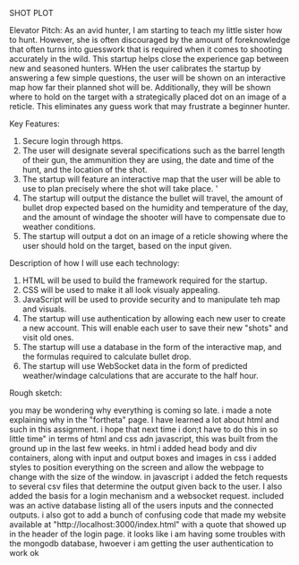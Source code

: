 SHOT PLOT




Elevator Pitch:
As an avid hunter, I am starting to teach my little sister how to hunt. However, she is often discouraged by the amount of foreknowledge that often turns into guesswork that is required when it comes to shooting accurately in the wild. This startup helps close the experience gap between new and seasoned hunters. WHen the user calibrates the startup by answering a few simple questions, the user will be shown on an interactive map how far their planned shot will be. Additionally, they will be shown where to hold on the target with a strategically placed dot on an image of a reticle. This eliminates any guess work that may frustrate a beginner hunter. 

Key Features:
  1.  Secure login through https. 
  2. The user will designate several specifications such as the barrel length of their gun, the ammunition they are using, the date and time of the hunt, and the location of the shot.
  3. The startup will feature an interactive map that the user will be able to use to plan precisely where the shot will take place. '
  4. The startup will output the distance the bullet will travel, the amount of bullet drop expected based on the humidity and temperature of the day, and the amount of windage the shooter will have to compensate due to weather conditions.
  5. The startup will output a dot on an image of a reticle showing where the user should hold on the target, based on the input given. 

Description of how I will use each technology:
  1. HTML will be used to build the framework required for the startup.
  2. CSS will be used to make it all look visualy appealing.
  3. JavaScript will be used to provide security and to manipulate teh map and visuals.
  4. The startup will use authentication by allowing each new user to create a new account. This will enable each user to save their new "shots" and visit old ones.
  3. The startup will use a database in the form of the interactive map, and the formulas required to calculate bullet drop.
  4. The startup will use WebSocket data in the form of predicted weather/windage calculations that are accurate to the half hour. 

Rough sketch:




you may be wondering why everything is coming so late. i made a note explaining why in the "fortheta" page. I have learned a lot about html and such in this assignment. i hope that next time i don;t have to do this in so little time" in terms of html and css adn javascript, this was built from the ground up in the last few weeks. 
in html i added head body and div containers, along with input and output boxes and images
in css i added styles to position everything on the screen and allow the webpage to change with the size of the window. 
in javascript i added the fetch requests to several csv files that determine the output given back to the user. I also added the basis for a login mechanism and a websocket request. included was an active database listing all of the users inputs and the connected outputs.
i also got to add a bunch of confusing code that made my website available at "http://localhost:3000/index.html" with a quote that showed up in the header of the login page. 
it looks like i am having some troubles with the mongodb database, hwoever i am getting the user authentication to work ok
